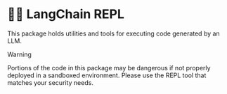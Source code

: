 # 🦜️🧪 LangChain REPL

This package holds utilities and tools for executing code generated by an LLM.

> [!WARNING]
> Portions of the code in this package may be dangerous if not properly deployed
> in a sandboxed environment. Please use the REPL tool that matches your
> security needs.
